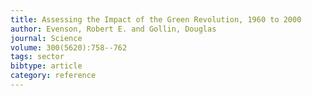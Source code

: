 ```yaml
---
title: Assessing the Impact of the Green Revolution, 1960 to 2000
author: Evenson, Robert E. and Gollin, Douglas
journal: Science
volume: 300(5620):758--762
tags: sector
bibtype: article
category: reference
---
```

